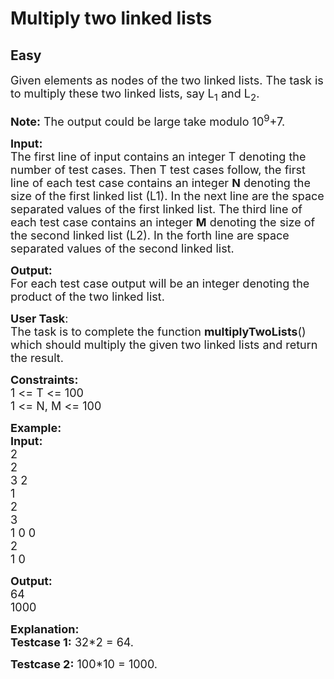 # Multiply two linked lists
## Easy 
<div class="problem-statement">
                <p></p><p><span style="font-size:18px">Given elements as nodes of the two linked lists. The task is to multiply these two linked lists, say L<sub>1</sub> and L<sub>2</sub>.&nbsp;</span></p>

<p><span style="font-size:18px"><strong>Note:</strong> The output could be large take&nbsp;modulo 10<sup>9</sup>+7.</span></p>

<p><span style="font-size:18px"><strong>Input:</strong><br>
The first line of input contains an integer T denoting the number of test cases. Then T test cases follow, the first line of each test case contains an&nbsp;integer <strong>N</strong> denoting the size of the first linked list (L1). In the next&nbsp;line&nbsp;are the space separated values of the first linked list. The third line&nbsp;of each test case contains an integer <strong>M</strong> denoting the size of the second linked list (L2). In the forth line are space separated values of the second linked list.</span></p>

<p><span style="font-size:18px"><strong>Output:</strong><br>
For each test case output will be an integer denoting the product of the two linked list.</span></p>

<p><span style="font-size:18px"><strong>User Task</strong>:<br>
The task is to complete the function&nbsp;<strong>multiplyTwoLists</strong>() which should multiply the given two linked lists and return the result.</span></p>

<p><span style="font-size:18px"><strong>Constraints:</strong><br>
1 &lt;= T &lt;= 100<br>
1 &lt;= N, M&nbsp;&lt;= 100</span></p>

<p><span style="font-size:18px"><strong>Example:</strong><br>
<strong>Input:</strong><br>
2<br>
2<br>
3 2<br>
1<br>
2<br>
3<br>
1 0 0<br>
2<br>
1 0<strong>&nbsp;</strong></span></p>

<p><span style="font-size:18px"><strong>Output:</strong><br>
64<br>
1000</span></p>

<p><span style="font-size:18px"><strong>Explanation:<br>
Testcase 1:</strong> 32*2 = 64.</span></p>

<p><span style="font-size:18px"><strong>Testcase 2:</strong> 100*10 = 1000.</span><br>
&nbsp;</p>
 <p></p>
            </div>